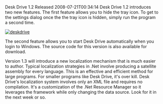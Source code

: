 Desk Drive 1.2 Released
2008-07-21T00:34:14
Desk Drive 1.2 introduces two new features. The first feature allows you to hide the tray icon. To get to the settings dialog once the the tray icon is hidden, simply run the program a second time.

[![deskdrive](http://mike-ward.net/content/images/blog/DeskDrive1.2Released_1206F/deskdrive_thumb.png)](http://mike-ward.net/content/images/blog/DeskDrive1.2Released_1206F/deskdrive.png)

The second feature allows you to start Desk Drive automatically when you login to Windows. The source code for this version is also available for download.

Version 1.3 will introduce a new localization mechanism that is much easier to author. Typical localization strategies in .Net involve producing a satellite assembly for every language. This is an effective and efficient method for large programs. For smaller programs like Desk Drive, it's over kill. Desk Drive's localization system involves only an XML file and requires no compilation. It's a customization of the .Net Resource Manager so it leverages the framework while only changing the data source. Look for it in the next week or so.
